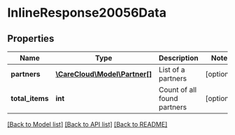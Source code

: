 # InlineResponse20056Data

## Properties
Name | Type | Description | Notes
------------ | ------------- | ------------- | -------------
**partners** | [**\CareCloud\Model\Partner[]**](Partner.md) | List of a partners | [optional] 
**total_items** | **int** | Count of all found partners | [optional] 

[[Back to Model list]](../../README.md#documentation-for-models) [[Back to API list]](../../README.md#documentation-for-api-endpoints) [[Back to README]](../../README.md)

